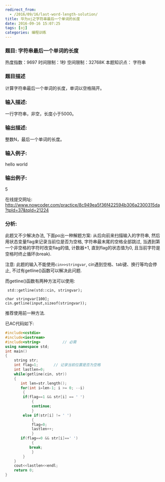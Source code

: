 ```yaml
---
redirect_from:
  - /2016/09/16/last-word-length-solution/
title: 华为oj之字符串最后一个单词的长度
date: 2016-09-16 15:07:25
tags: [oj]
categories: 编程训练
---
```


### 题目: 字符串最后一个单词的长度
热度指数：9697    时间限制：1秒    空间限制：32768K
本题知识点： 字符串

### 题目描述
计算字符串最后一个单词的长度，单词以空格隔开。

### 输入描述:
一行字符串，非空，长度小于5000。


### 输出描述:
整数N，最后一个单词的长度。

### 输入例子:
hello world

### 输出例子:
5

在线提交网址: <http://www.nowcoder.com/practice/8c949ea5f36f422594b306a2300315da?tpId=37&tqId=21224>

### 分析:
此题又不少解决办法, 下面po出一种解题方案: 从后向前来扫描输入的字符串, 然后用状态变量flag来记录当前位是否为空格, 字符串最末尾的空格全部跳过, 当遇到第一个非空格的字符时改变flag的值, 计数器+1, 直到flag的状态值为0, 且当前字符是空格时终止循环(break). 

注意: 此题的输入不能使用`cin>>stringvar`, cin遇到空格、tab键、换行等均会停止, 不过有getline()函数可以解决此问题.

而getline()函数有两种方法可以使用:
```
 std::getline(std::cin, stringvar);
```

```
char stringvar[100];
cin.getline(input,sizeof(stringvar));
```
推荐使用前一种方法.

已AC代码如下:

```cpp
#include<cstdio>
#include<iostream>
#include<string>          // 必需
using namespace std;
int main()
{ 
    string str;
    int flag=1;       // 记录当前位置是否为空格
    int lastlen=0;   
    while(getline(cin, str))
    {
       int len=str.length();
       for(int i=len-1; i >= 0; --i)
    	{
        if(flag==1 && str[i] == ' ')
        	{
            continue;
        	}
        else if(str[i] != ' ')
       		{
            flag=0;
            lastlen++;
        	}
       if(flag==0 && str[i]==' ')
       		{
           break;
       		}
    	}
    }
    cout<<lastlen<<endl;
    return 0;
}
```
